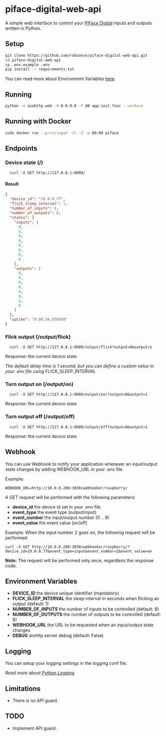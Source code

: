 # piface-digital-web-api

A simple web interface to control your [PiFace Digital](http://www.piface.org.uk/products/piface_digital/) inputs and outputs written in Python.

## Setup
```bash
git clone https://github.com/robsonvn/piface-digital-web-api.git
cd piface-digital-web-api
cp .env.example .env
pip install -r requirements.txt
```

You can read more about Environment Variables [here](#environment-variables).
## Running

```bash
python -m aiohttp.web -H 0.0.0.0 -P 80 app:init_func --verbose
````

## Running with Docker

```bash
sudo docker run --privileged -it -d -p 80:80 piface
```

## Endpoints

### Device state (/)

```
  curl -X GET http://127.0.0.1:8080/
```
#### Result
```json
{
  "device_id": "10.0.0.77",
  "flick_sleep_interval": 1,
  "number_of_inputs": 8,
  "number_of_outputs": 8,
  "states": {
    "inputs": [
      0,
      0,
      0,
      0,
      0,
      0,
      0,
      0
    ],
    "outputs": [
      0,
      0,
      0,
      0,
      0,
      0,
      0,
      0
    ]
  },
  "uptime": "0:00:34.838569"
}
```

### Flick output (/output/flick)
```
  curl -X GET http://127.0.0.1:8080/output/flick?output=0&output=1
```

Response: the current device state

*The default delay time is 1 second, but you can define a custom value in your .env file using* FLICK_SLEEP_INTERVAL

### Turn output on (/output/on)
```
  curl -X GET http://127.0.0.1:8080/output/on/?output=0&output=1
```

Response: the current device state

### Turn output off (/output/off)
```
  curl -X GET http://127.0.0.1:8080/output/off?output=0&output=1
```

Response: the current device state

## Webhook

You can use Webhook to notify your application whenever an input/output state changes by adding WEBHOOK_URL in your .env file.


Example:
```
WEBHOOK_URL=http://10.0.0.200:3030/webhooker/raspberry/
```

A GET request will be performed with the following parameters:

* **device_id** the device id set in your .env file
* **event_type** the event type (output/input)
* **event_number** the input/output number (0 .. 9)
* **event_value** the event value (on/off)

Example:
When the input number 2 goes on, the following request will be performed:
```
curl -X GET http://10.0.0.200:3030/webhooker/raspberry/?device_id=10.0.0.77&event_type=input&event_number=2&event_value=on
```

**Note:** The request will be performed only once, regardless the response code.

## Environment Variables

* **DEVICE_ID** the device unique identifier (mandatory)
* **FLICK_SLEEP_INTERVAL** the sleep interval in seconds when flicking an output (default: 1)
* **NUMBER_OF_INPUTS** the number of inputs to be controlled (default: 8)
* **NUMBER_OF_OUTPUTS** the number of outputs to be controlled (default: 8)
* **WEBHOOK_URL** the URL to be requested when an input/output state changes
* **DEBUG** aiohttp server debug (default: False)

## Logging

You can setup your logging settings in the logging.conf file.

*Read more about [Python Logging](https://docs.python.org/3/howto/logging.html)*

## Limitations

* There is no API guard.

## TODO

* Implement API guard.
